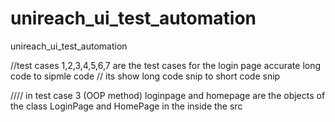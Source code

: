 # unireach_ui_test_automation
unireach_ui_test_automation

//test cases 1,2,3,4,5,6,7 are the test cases for the login page accurate long code to sipmle code
// its show long code snip to short code snip

//// in test case 3 (OOP method)
loginpage and homepage are the objects of the class LoginPage and HomePage in the inside the src 

